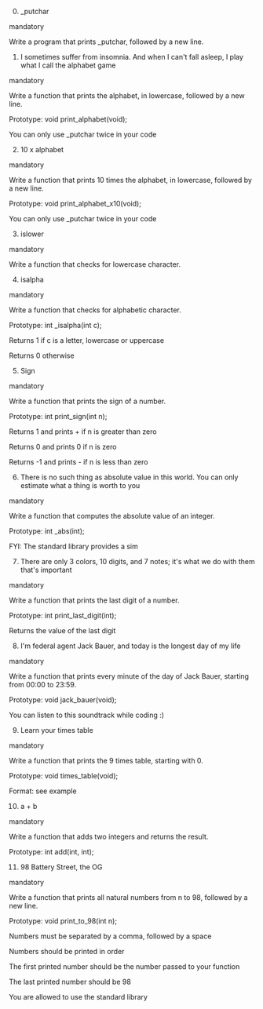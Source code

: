 0. _putchar

mandatory

Write a program that prints _putchar, followed by a new line.

1. I sometimes suffer from insomnia. And when I can't fall asleep, I play what I call the alphabet game

mandatory

Write a function that prints the alphabet, in lowercase, followed by a new line.



Prototype: void print_alphabet(void);

You can only use _putchar twice in your code

2. 10 x alphabet

mandatory

Write a function that prints 10 times the alphabet, in lowercase, followed by a new line.



Prototype: void print_alphabet_x10(void);

You can only use _putchar twice in your code

3. islower

mandatory

Write a function that checks for lowercase character.

4. isalpha

mandatory

Write a function that checks for alphabetic character.



Prototype: int _isalpha(int c);

Returns 1 if c is a letter, lowercase or uppercase

Returns 0 otherwise

5. Sign

mandatory

Write a function that prints the sign of a number.



Prototype: int print_sign(int n);

Returns 1 and prints + if n is greater than zero

Returns 0 and prints 0 if n is zero

Returns -1 and prints - if n is less than zero

6. There is no such thing as absolute value in this world. You can only estimate what a thing is worth to you

mandatory

Write a function that computes the absolute value of an integer.



Prototype: int _abs(int);

FYI: The standard library provides a sim

7. There are only 3 colors, 10 digits, and 7 notes; it's what we do with them that's important

mandatory

Write a function that prints the last digit of a number.



Prototype: int print_last_digit(int);

Returns the value of the last digit

8. I'm federal agent Jack Bauer, and today is the longest day of my life

mandatory

Write a function that prints every minute of the day of Jack Bauer, starting from 00:00 to 23:59.



Prototype: void jack_bauer(void);

You can listen to this soundtrack while coding :)

9. Learn your times table

mandatory

Write a function that prints the 9 times table, starting with 0.



Prototype: void times_table(void);

Format: see example

10. a + b

mandatory

Write a function that adds two integers and returns the result.



Prototype: int add(int, int);

11. 98 Battery Street, the OG

mandatory

Write a function that prints all natural numbers from n to 98, followed by a new line.



Prototype: void print_to_98(int n);

Numbers must be separated by a comma, followed by a space

Numbers should be printed in order

The first printed number should be the number passed to your function

The last printed number should be 98

You are allowed to use the standard library
